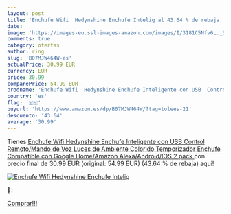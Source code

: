 ```yaml
---
layout: post
title: 'Enchufe Wifi  Hedynshine Enchufe Intelig al 43.64 % de rebaja'
date: 
image: 'https://images-eu.ssl-images-amazon.com/images/I/3181C5Nfv6L._SL200_.jpg'
comments: true
category: ofertas
author: ring
slug: 'B07MJW464W-es'
actualPrice: 30.99 EUR
currency: EUR
price: 30.99
comparePrice: 54.99 EUR
prodname: 'Enchufe Wifi  Hedynshine Enchufe Inteligente con USB  Control Remoto/Mando de Voz  Luces de Ambiente Colorido  Temporizador Enchufe  Compatible con Google Home/Amazon Alexa/Android/IOS 2 pack '
country: 'es'
flag: '🇪🇸'
buyurl: 'https://www.amazon.es/dp/B07MJW464W/?tag=tolees-21'
descuento: '43.64'
average: '30.99'
---
```


Tienes [Enchufe Wifi  Hedynshine Enchufe Inteligente con USB  Control Remoto/Mando de Voz  Luces de Ambiente Colorido  Temporizador Enchufe  Compatible con Google Home/Amazon Alexa/Android/IOS 2 pack ](https://www.amazon.es/dp/B07MJW464W/?tag=tolees-21) con precio final de  30.99 EUR (original: 54.99 EUR) (43.64 %  de rebaja) aqui!

[![Enchufe Wifi  Hedynshine Enchufe Intelig](https://images-eu.ssl-images-amazon.com/images/I/3181C5Nfv6L._SL200_.jpg)](https://www.amazon.es/dp/B07MJW464W/?tag=tolees-21)

🔎:


[Comprar!!!](https://www.amazon.es/dp/B07MJW464W/?tag=tolees-21)
